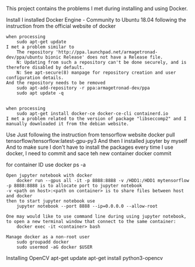 This project contains the problems I met during installing and using Docker.

Install I installed Docker Engine - Community to Ubuntu 18.04 following the instruction from the official website of docker

```
when processing
    sudo apt-get update
I met a problem similar to
    The repository 'http://ppa.launchpad.net/armagetronad-dev/ppa/ubuntu bionic Release' does not have a Release file.
    N: Updating from such a repository can't be done securely, and is therefore disabled by default.
    N: See apt-secure(8) manpage for repository creation and user configuration details.
And the repository needs to be removed
    sudo apt-add-repository -r ppa:armagetronad-dev/ppa
    sudo apt update -q


when processing
    sudo apt-get install docker-ce docker-ce-cli containerd.io
I met a problem related to the version of package "libseccomp2" and I manually downloaded it from the debian website.
```

Use Just following the instruction from tensorflow website docker pull tensorflow/tensorflow:latest-gpu-py3 And then I installed jupyter by myself And to make sure I don't have to install the packages every time I use docker, I need to commit and sace teh new container docker commit

<container id="">
  <new name="" of="" the="" new="" image="">
    for container ID use
        docker ps -a</new>
</container>

```
Open jupyter notebook with docker
    docker run --gpus all -it -p 8888:8888 -v /HDD1:/HDD1 mytensorflow
-p 8888:8888 is to allocate port to jupyter notebook
-v <path on host>:<path on container> is to share files between host and docker
then to start jupyter notebook use
    jupyter notebook --port 8888 --ip=0.0.0.0 --allow-root

One may would like to use command line during using jupyter notebook, to open a new terminal window that connect to the same container:
    docker exec -it <container> bash

Manage docker as a non-root user
    sudo groupadd docker
    sudo usermod -aG docker $USER
```



Installing OpenCV
	apt-get update
	apt-get install python3-opencv
